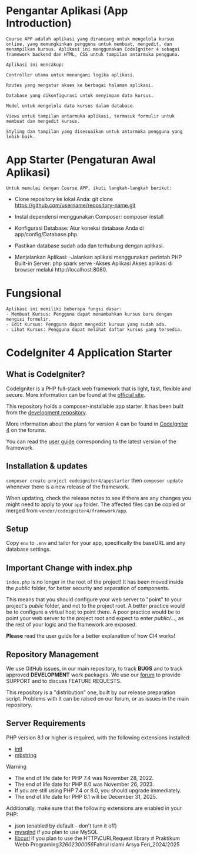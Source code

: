 # Pengantar Aplikasi (App Introduction)
    Course APP adalah aplikasi yang dirancang untuk mengelola kursus online, yang memungkinkan pengguna untuk membuat, mengedit, dan menampilkan kursus. Aplikasi ini menggunakan CodeIgniter 4 sebagai framework backend dan HTML, CSS untuk tampilan antarmuka pengguna.

    Aplikasi ini mencakup:

    Controller utama untuk menangani logika aplikasi.

    Routes yang mengatur akses ke berbagai halaman aplikasi.

    Database yang dikonfigurasi untuk menyimpan data kursus.

    Model untuk mengelola data kursus dalam database.

    Views untuk tampilan antarmuka aplikasi, termasuk formulir untuk membuat dan mengedit kursus.

    Styling dan tampilan yang disesuaikan untuk antarmuka pengguna yang lebih baik.
# App Starter (Pengaturan Awal Aplikasi)
    Untuk memulai dengan Course APP, ikuti langkah-langkah berikut:

- Clone repository ke lokal Anda:
    git clone https://github.com/username/repository-name.git

- Instal dependensi menggunakan Composer:
    composer install

- Konfigurasi Database:
    Atur koneksi database Anda di app/config/Database.php.

- Pastikan database sudah ada dan terhubung dengan aplikasi.

- Menjalankan Aplikasi:
    -Jalankan aplikasi menggunakan perintah PHP Built-in Server:
        php spark serve
    -Akses Aplikasi
        Akses aplikasi di browser melalui http://localhost:8080.

# Fungsional
    Aplikasi ini memiliki beberapa fungsi dasar:
    - Membuat Kursus: Pengguna dapat menambahkan kursus baru dengan mengisi formulir.
    - Edit Kursus: Pengguna dapat mengedit kursus yang sudah ada.
    - Lihat Kursus: Pengguna dapat melihat daftar kursus yang tersedia.
# CodeIgniter 4 Application Starter

## What is CodeIgniter?

CodeIgniter is a PHP full-stack web framework that is light, fast, flexible and secure.
More information can be found at the [official site](https://codeigniter.com).

This repository holds a composer-installable app starter.
It has been built from the
[development repository](https://github.com/codeigniter4/CodeIgniter4).

More information about the plans for version 4 can be found in [CodeIgniter 4](https://forum.codeigniter.com/forumdisplay.php?fid=28) on the forums.

You can read the [user guide](https://codeigniter.com/user_guide/)
corresponding to the latest version of the framework.

## Installation & updates

`composer create-project codeigniter4/appstarter` then `composer update` whenever
there is a new release of the framework.

When updating, check the release notes to see if there are any changes you might need to apply
to your `app` folder. The affected files can be copied or merged from
`vendor/codeigniter4/framework/app`.

## Setup

Copy `env` to `.env` and tailor for your app, specifically the baseURL
and any database settings.

## Important Change with index.php

`index.php` is no longer in the root of the project! It has been moved inside the *public* folder,
for better security and separation of components.

This means that you should configure your web server to "point" to your project's *public* folder, and
not to the project root. A better practice would be to configure a virtual host to point there. A poor practice would be to point your web server to the project root and expect to enter *public/...*, as the rest of your logic and the
framework are exposed.

**Please** read the user guide for a better explanation of how CI4 works!

## Repository Management

We use GitHub issues, in our main repository, to track **BUGS** and to track approved **DEVELOPMENT** work packages.
We use our [forum](http://forum.codeigniter.com) to provide SUPPORT and to discuss
FEATURE REQUESTS.

This repository is a "distribution" one, built by our release preparation script.
Problems with it can be raised on our forum, or as issues in the main repository.

## Server Requirements

PHP version 8.1 or higher is required, with the following extensions installed:

- [intl](http://php.net/manual/en/intl.requirements.php)
- [mbstring](http://php.net/manual/en/mbstring.installation.php)

> [!WARNING]
> - The end of life date for PHP 7.4 was November 28, 2022.
> - The end of life date for PHP 8.0 was November 26, 2023.
> - If you are still using PHP 7.4 or 8.0, you should upgrade immediately.
> - The end of life date for PHP 8.1 will be December 31, 2025.

Additionally, make sure that the following extensions are enabled in your PHP:

- json (enabled by default - don't turn it off)
- [mysqlnd](http://php.net/manual/en/mysqlnd.install.php) if you plan to use MySQL
- [libcurl](http://php.net/manual/en/curl.requirements.php) if you plan to use the HTTP\CURLRequest library
#   P r a k t i k u m   W e b b   P r o g r a m i n g _ 3 2 6 0 2 3 0 0 0 5 6 _ F a h r u l   I s l a m i   A r s y a   F e r i _ 2 0 2 4 / 2 0 2 5 
 
 